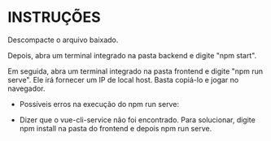 # INSTRUÇÕES

Descompacte o arquivo baixado.

Depois, abra um terminal integrado na pasta backend e digite "npm start".

Em seguida, abra um terminal integrado na pasta frontend e digite "npm run serve". Ele irá fornecer um IP de local host. Basta copiá-lo e jogar no navegador.

* Possíveis erros na execução do npm run serve:
- Dizer que o vue-cli-service não foi encontrado. Para solucionar, digite npm install na pasta do frontend e depois npm run serve. 

